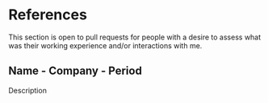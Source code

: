 # References #

This section is open to pull requests for people with a desire to assess what was their working experience and/or interactions with me.

## Name - Company - Period ##

Description
